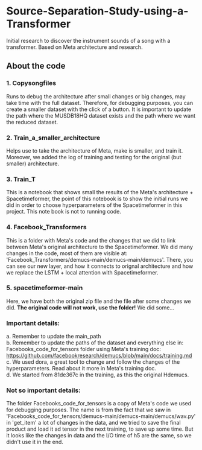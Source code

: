 # Source-Separation-Study-using-a-Transformer
Initial research to discover the instrument sounds of a song with a transformer. Based on Meta architecture and research.

## About the code
### 1. Copysongfiles
Runs to debug the architecture after small changes or big changes, may take time with the full dataset. Therefore, for debugging purposes, you can create a smaller dataset with the click of a button. It is important to update the path where the MUSDB18HQ dataset exists and the path where we want the reduced dataset.
### 2. Train_a_smaller_architecture
Helps use to take the architecture of Meta, make is smaller, and train it. Moreover, we added the log of training and testing for the original (but smaller) architecture. 
### 3. Train_T
This is a notebook that shows small the results of the Meta's architecture + Spacetimeformer, the point of this notebook is to show the initial runs we did in order to choose hyperparameters of the Spacetimeformer in this project. This note book is not to running code.
### 4. Facebook_Transformers
This is a folder with Meta's code and the changes that we did to link between Meta's original architecture to the Spacetimeformer. We did many changes in the code, most of them are visible at: 'Facebook_Transformers/demucs-main/demucs-main/demucs'. There, you can see our new layer, and how it connects to orignal architecture and how we replace the LSTM + local attention with Spacetimeformer.
### 5. spacetimeformer-main
Here, we have both the original zip file and the file after some changes we did. **The original code will not work, use the folder!**
We did some...

### Important details: 
a. Remember to update the main_path <br/>
b. Remember to update the paths of the dataset and everything else in: Facebooks_code_for_tensors folder using Meta's training doc: https://github.com/facebookresearch/demucs/blob/main/docs/training.md <br/>
c. We used dora, a great tool to change and follow the changes of the hyperparameters. Read about it more in Meta's training doc. <br/>
d. We started from 81de367c in the training, as this the original Hdemucs. 

### Not so important details:
The folder Facebooks_code_for_tensors is a copy of Meta's code we used for debugging purposes. The name is from the fact that we saw in 'Facebooks_code_for_tensors/demucs-main/demucs-main/demucs/wav.py' in 'get_item' a lot of changes in the data, and we tried to save the final product and load it ad tensor in the next training, to save up some time. But it looks like the changes in data and the I/O time of h5 are the same, so we didn't use it in the end.

